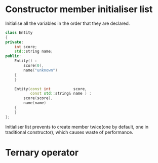 # Constructor member initialiser list
Initialise all the variables in the order that they are declared.

``` cpp
class Entity
{
private:
    int score;
    std::string name;
public:
    Entity() :
        score(0),
        name("unknown")
    {
    }

    Entity(const int          score,
           const std::string& name ) :
        score(score),
        name(name) 
    {
    }
};
```
Initialiser list prevents to create member twice(one by default, one in traditional constructor), which causes waste of performance.

# Ternary operator
